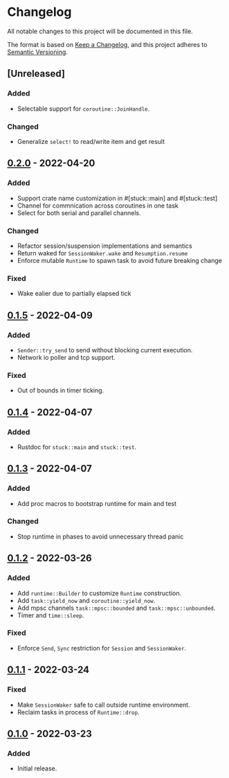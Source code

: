 # Changelog

All notable changes to this project will be documented in this file.

The format is based on [Keep a Changelog](https://keepachangelog.com/en/1.0.0/),
and this project adheres to [Semantic Versioning](https://semver.org/spec/v2.0.0.html).

## [Unreleased]
### Added
- Selectable support for `coroutine::JoinHandle`.

### Changed
- Generalize `select!` to read/write item and get result

## [0.2.0] - 2022-04-20
### Added
- Support crate name customization in #[stuck::main] and #[stuck::test]
- Channel for commnication across coroutines in one task
- Select for both serial and parallel channels.

### Changed
- Refactor session/suspension implementations and semantics
- Return waked for `SessionWaker.wake` and `Resumption.resume`
- Enforce mutable `Runtime` to spawn task to avoid future breaking change

### Fixed
- Wake ealier due to partially elapsed tick

## [0.1.5] - 2022-04-09
### Added
- `Sender::try_send` to send without blocking current execution.
- Network io poller and tcp support.

### Fixed
- Out of bounds in timer ticking.

## [0.1.4] - 2022-04-07
### Added
- Rustdoc for `stuck::main` and `stuck::test`.

## [0.1.3] - 2022-04-07
### Added
- Add proc macros to bootstrap runtime for main and test

### Changed
- Stop runtime in phases to avoid unnecessary thread panic

## [0.1.2] - 2022-03-26
### Added
- Add `runtime::Builder` to customize `Runtime` construction.
- Add `task::yield_now` and `coroutine::yield_now`.
- Add mpsc channels `task::mpsc::bounded` and `task::mpsc::unbounded`.
- Timer and `time::sleep`.

### Fixed
- Enforce `Send`, `Sync` restriction for `Session` and `SessionWaker`.

## [0.1.1] - 2022-03-24
### Fixed
- Make `SessionWaker` safe to call outside runtime environment.
- Reclaim tasks in process of `Runtime::drop`.

## [0.1.0] - 2022-03-23
### Added
- Initial release.

[0.2.0]: https://github.com/kezhuw/stuck/compare/v0.1.5...v0.2.0
[0.1.5]: https://github.com/kezhuw/stuck/compare/v0.1.4...v0.1.5
[0.1.4]: https://github.com/kezhuw/stuck/compare/v0.1.3...v0.1.4
[0.1.3]: https://github.com/kezhuw/stuck/compare/v0.1.2...v0.1.3
[0.1.2]: https://github.com/kezhuw/stuck/compare/v0.1.1...v0.1.2
[0.1.1]: https://github.com/kezhuw/stuck/compare/v0.1.0...v0.1.1
[0.1.0]: https://github.com/kezhuw/stuck/releases/tag/v0.1.0
